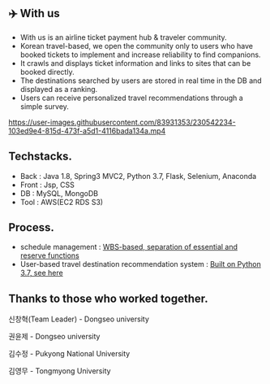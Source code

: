 ## ✈️ With us
- With us is an airline ticket payment hub & traveler community.
- Korean travel-based, we open the community only to users who have booked tickets to implement and increase reliability to find companions.
- It crawls and displays ticket information and links to sites that can be booked directly.
- The destinations searched by users are stored in real time in the DB and displayed as a ranking.
- Users can receive personalized travel recommendations through a simple survey.

https://user-images.githubusercontent.com/83931353/230542234-103ed9e4-815d-473f-a5d1-4116bada134a.mp4

## Techstacks.
- Back : Java 1.8, Spring3 MVC2, Python 3.7, Flask, Selenium, Anaconda
- Front : Jsp, CSS
- DB : MySQL, MongoDB
- Tool : AWS(EC2 RDS S3)

## Process.
- schedule management : [WBS-based, separation of essential and reserve functions](https://drive.google.com/file/d/1aElHryzbqKWVXP0DG5DhBPOvyz7Lhioj/view)
- User-based travel destination recommendation system : [Built on Python 3.7, see here](https://github.com/sds2317884/Flight_Booking/tree/main/traveling_recommendation)

## Thanks to those who worked together.
신창혁(Team Leader) - Dongseo university<br>

권윤제 - Dongseo university<br>

김수정 - Pukyong National University<br>

김영무 - Tongmyong University<br>
